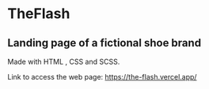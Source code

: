 # TheFlash

## Landing page of a fictional shoe brand

Made with HTML , CSS and SCSS.

Link to access the web page: https://the-flash.vercel.app/
